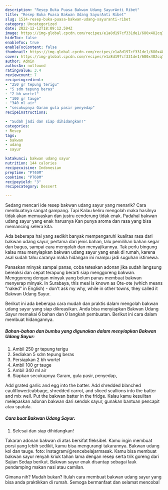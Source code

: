 ```yaml
---
description: "Resep Buka Puasa Bakwan Udang SayurAnti Ribet"
title: "Resep Buka Puasa Bakwan Udang SayurAnti Ribet"
slug: 1514-resep-buka-puasa-bakwan-udang-sayuranti-ribet
category: Uncategorized
date: 2022-12-12T18:09:12.594Z
image: https://img-global.cpcdn.com/recipes/e1a8d197cf331de1/680x482cq70/bakwan-udang-sayur-foto-resep-utama.jpg
hideToc: false
enableToc: true
enableTocContent: false
thumbnail: https://img-global.cpcdn.com/recipes/e1a8d197cf331de1/680x482cq70/bakwan-udang-sayur-foto-resep-utama.jpg
cover: https://img-global.cpcdn.com/recipes/e1a8d197cf331de1/680x482cq70/bakwan-udang-sayur-foto-resep-utama.jpg
author: Admin
authorAv: notfound
ratingvalue: 3.4
reviewcount: 7
recipeingredient:
- "250 gr tepung terigu"
- "5 sdm tepung beras"
- "2 bh wortel"
- "100 gr tauge"
- "340 ml air"
- "secukupnya Garam gula pasir penyedap"
recipeinstructions:

- "Sudah jadi dan siap dihidangkan!"
categories:
- Resep
tags:
- bakwan
- udang
- sayur

katakunci: bakwan udang sayur 
nutrition: 144 calories
recipecuisine: Indonesian
preptime: "PT40M"
cooktime: "PT60M"
recipeyield: "3"
recipecategory: Dessert

---
```



Sedang mencari ide resep bakwan udang sayur yang menarik? Cara membuatnya sangat gampang. Tapi Kalau keliru mengolah maka hasilnya tidak akan memuaskan dan justru cenderung tidak enak. Padahal bakwan udang sayur yang enak harusnya Kan punya aroma dan rasa yang bisa memancing selera kita.


Ada beberapa hal yang sedikit banyak mempengaruhi kualitas rasa dari bakwan udang sayur, pertama dari jenis bahan, lalu pemilihan bahan segar dan bagus, sampai cara mengolah dan menyajikannya. Tak perlu bingung kalau mau menyiapkan bakwan udang sayur yang enak di rumah, karena asal sudah tahu caranya maka hidangan ini mampu jadi suguhan istimewa.

Panaskan minyak sampai panas, coba teteskan adonan jika sudah langsung bereaksi dan cepat terapung berarti siap menggoreng bakwan. Menggoreng dengan minyak yang belum panas membuat bakwan menyerap minyak. In Surabaya, this meal is known as Ote-ote (which means &#34;naked&#34; in English) - don&#39;t ask my why, while in other towns, they called it Bakwan Udang Sayur.


Berikut ini ada beberapa cara mudah dan praktis dalam mengolah bakwan udang sayur yang siap dikreasikan. Anda bisa menyiapkan Bakwan Udang Sayur memakai 6 bahan dan 0 langkah pembuatan. Berikut ini cara dalam membuat hidangannya.

<!--inarticleads1-->

##### Bahan-bahan dan bumbu yang digunakan dalam menyiapkan Bakwan Udang Sayur:

1. Ambil 250 gr tepung terigu
1. Sediakan 5 sdm tepung beras
1. Persiapkan 2 bh wortel
1. Ambil 100 gr tauge
1. Ambil 340 ml air
1. Siapkan secukupnya Garam, gula pasir, penyedap,


Add grated garlic and egg into the batter. Add shredded blanched cauliflower/cabbage, shredded carrot, and sliced scallions into the batter and mix well. Put the bakwan batter in the fridge. Kalau kamu kesulitan melepaskan adonan bakwan dari sendok sayur, gunakan bantuan pencapit atau spatula. 

<!--inarticleads2-->

##### Cara buat Bakwan Udang Sayur:


1. Selesai dan siap dihidangkan!

Takaran adonan bakwan di atas bersifat fleksibel. Kamu ingin membuat porsi yang lebih sedikit, kamu bisa mengurangi takarannya. Bakwan udang kol dan tauge. foto: Instagram/@rencebelajarmasak. Kamu bisa membuat bakwan sayur renyah kriuk tahan lama dengan resep serta trik goreng dari Sajian Sedap berikut. Bakwan sayur enak disantap sebagai lauk pendamping makan nasi atau camilan. 

Gimana nih? Mudah bukan? Itulah cara membuat bakwan udang sayur yang bisa anda praktikkan di rumah. Semoga bermanfaat dan selamat mencoba!
